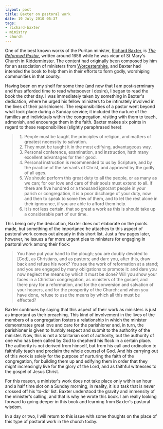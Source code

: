 ```yaml
---
layout: post
title: Baxter on pastoral work
date: 19 July 2010 05:37
tags:
- richard-baxter
- ministry
- church
---
```

<p>One of the best known works of the Puritan minister, <a href="http://en.wikipedia.org/wiki/Richard_Baxter">Richard Baxter</a>, is <a href="http://www.amazon.com/Reformed-Pastor-Richard-Baxter/dp/0851511910/ref=sr_1_1?s=books&amp;ie=UTF8&amp;qid=1279493811&amp;sr=1-1"><em>The Reformed Pastor</em></a>, written around 1656 while he was vicar of St Mary's Church in <a href="http://en.wikipedia.org/wiki/Kidderminster">Kidderminster</a>. The content had originally been composed by him for an association of ministers from <a href="http://en.wikipedia.org/wiki/Worcestershire">Worcestershire</a>, and Baxter had intended the book to help them in their efforts to form godly, worshiping communities in that county.</p>
<p>Having been on my shelf for some time (and now that I am post-serminary and thus afforded time to read whatsoever I desire), I began to read the book the other day. I was immediately taken by something in Baxter's dedication, where he urged his fellow ministers to be intimately involved in the lives of their parishioners. The responsibilities of a pastor went beyond what took place during a Sunday service; it included the nurture of the families and individuals within the congregation, visiting with them to teach, admonish, and encourage them in the faith. Baxter makes six points in regard to these responsibilites (slightly paraphrased here):</p>
<blockquote>
<ol>
<li>People must be taught the principles of religion, and matters of greatest necessity to salvation.</li>
<li>They must be taught it in the most edifying, advantageous way.</li>
<li>Personal conference, examination, and instruction, hath many excellent advantages for their good.</li>
<li>Personal instruction is recommended to us by Scripture, and by the practice of the servants of Christ, and approved by the godly of all ages.</li>
<li>We should perform this great duty to all the people, or as many as we can; for our love and care of their souls must extend to all. If there are five hundred or a thousand ignorant people in your parish or congregation, it is a poor discharge of your duty, now and then to speak to some few of them, and to let the rest alone in their ignorance, if you are able to afford them help.</li>
<li>It is not less certain, that so great a work as this is should take up a considerable part of our time.</li>
</ol>
</blockquote>
<p>This being only the dedication, Baxter does not elaborate on the points made, but something of the importance he attaches to this aspect of pastoral work comes out already in this short list. Just a few pages later, however, he issues a far more urgent plea to ministers for engaging in pastoral work among their flock:</p>
<blockquote>
You have put your hand to the plough; you are doubly devoted to [God], as Christians, and as pastors; and dare you, after this, draw back and refuse his work? You see the work of reformation at a stand; and you are engaged by many obligations to promote it: and dare you now neglect the means by which it must be done? Will you show your faces in a Christian congregation, as ministers of the gospel, and there pray for a reformation, and for the conversion and salvation of your hearers, and for the prosperity of the Church; and when you have done, refuse to use the means by which all this must be effected?
</blockquote>
<p>Baxter continues by saying that this aspect of their work as ministers is just as important as their preaching. This kind of involvement in the lives of the members of a congregation fosters a relationship in which the minister demonstrates great love and care for the parishioner and, in turn, the parishioner is given to humbly respect and submit to the authority of the minister. Now, this is not a totalitarian sort of authority, but the authority of one who has been called by God to shepherd his flock in a certain place. The authority is not derived from himself, but from his call and ordination to faithfully teach and proclaim the whole counsel of God. And his carrying out of this work is solely for the purpose of nurturing the faith of the congregation, for building them up and edifying them in order that they might increasingly live for the glory of the Lord, and as faithful witnesses to the gospel of Jesus Christ.</p>
<p>For this reason, a minister's work does not take place only within an hour and a half time slot on a Sunday morning; in reality, it is a task that is never crossed off his 'to-do' list. Baxter understood the gravity and immensity of the minister's calling, and that is why he wrote this book. I am really looking forward to going deeper in this book and learning from Baxter's pastoral wisdom.</p>

In a day or two, I will return to this issue with some thoughts on the place of this type of pastoral work in the church today.
